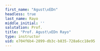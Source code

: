 ```yaml
---
first_name: "Agust\xEDn"
headless: true
last_name: Rayo
middle_initial: ''
salutation: Prof.
title: "Prof. Agust\xEDn Rayo"
type: instructor
uid: e704f6b4-2899-db3c-b835-728a6cc18e95
---
```

